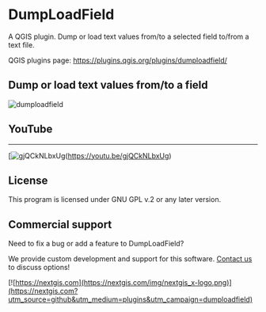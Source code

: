 # DumpLoadField

A QGIS plugin. Dump or load text values from/to a selected field to/from a text file.

QGIS plugins page: https://plugins.qgis.org/plugins/dumploadfield/ 


## Dump or load text values from/to a field

![dumploadfield](https://github.com/nextgis/qgis_dumploadfield/assets/101568545/a4fd583a-6eb8-4d86-ac30-3c03f337e5d9)

## YouTube
-------------
[![gjQCkNLbxUg](https://github.com/nextgis/qgis_dumploadfield/assets/101568545/1ee80c2e-8270-4a91-998c-4799d2d7398d)(https://youtu.be/gjQCkNLbxUg)


License
-------------
This program is licensed under GNU GPL v.2 or any later version.

Commercial support
------------------
Need to fix a bug or add a feature to DumpLoadField? 

We provide custom development and support for this software. [Contact us](https://nextgis.com/contact/?utm_source=github&utm_medium=plugins&utm_campaign=dumploadfield) to discuss options!


[![https://nextgis.com](https://nextgis.com/img/nextgis_x-logo.png)](https://nextgis.com?utm_source=github&utm_medium=plugins&utm_campaign=dumploadfield)
